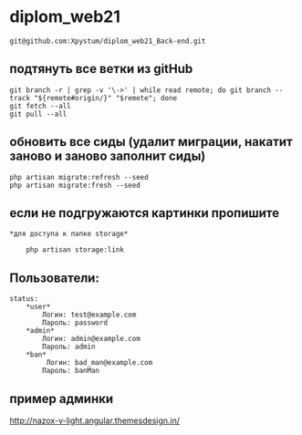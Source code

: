 # diplom_web21
    git@github.com:Xpystum/diplom_web21_Back-end.git

## подтянуть все ветки из gitHub
    git branch -r | grep -v '\->' | while read remote; do git branch --track "${remote#origin/}" "$remote"; done
    git fetch --all
    git pull --all

## обновить все сиды (удалит миграции, накатит заново и заново заполнит сиды)
    php artisan migrate:refresh --seed
    php artisan migrate:fresh --seed


## если не подгружаются картинки пропишите 
    *для доступа к папке storage*

        php artisan storage:link 

## Пользователи:

    status:
        *user*
            Логин: test@example.com
            Пароль: password
        *admin*
            Логин: admin@example.com
            Пароль: admin
        *ban*
             Логин: bad_man@example.com
            Пароль: banMan

## пример админки

http://nazox-v-light.angular.themesdesign.in/
